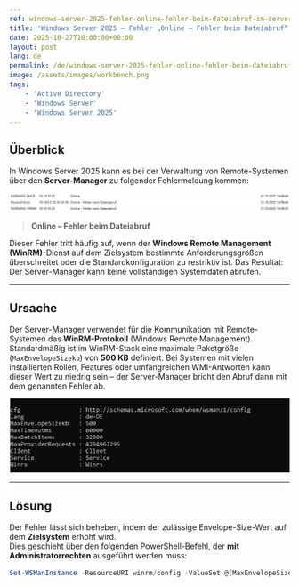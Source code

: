 ```yaml
---
ref: windows-server-2025-fehler-online-fehler-beim-dateiabruf-im-server-manager-beheben
title: 'Windows Server 2025 – Fehler „Online – Fehler beim Dateiabruf“ im Server-Manager beheben'
date: 2025-10-27T10:00:00+00:00
layout: post
lang: de
permalink: /de/windows-server-2025-fehler-online-fehler-beim-dateiabruf-im-server-manager-beheben/
image: /assets/images/workbench.png
tags:
    - 'Active Directory'
    - 'Windows Server'
    - 'Windows Server 2025'
---
```


## Überblick

In Windows Server 2025 kann es bei der Verwaltung von Remote-Systemen über den **Server-Manager** zu folgender Fehlermeldung kommen:

![Fehler beim Datenabruf](../../assets/images/cover/win2025_fehler_beim_datenabruf.png) 

> **Online – Fehler beim Dateiabruf**

Dieser Fehler tritt häufig auf, wenn der **Windows Remote Management (WinRM)**-Dienst auf dem Zielsystem bestimmte Anforderungsgrößen überschreitet oder die Standardkonfiguration zu restriktiv ist. Das Resultat: Der Server-Manager kann keine vollständigen Systemdaten abrufen.

---

## Ursache

Der Server-Manager verwendet für die Kommunikation mit Remote-Systemen das **WinRM-Protokoll** (Windows Remote Management).  
Standardmäßig ist im WinRM-Stack eine maximale Paketgröße (`MaxEnvelopeSizekb`) von **500 KB** definiert. Bei Systemen mit vielen installierten Rollen, Features oder umfangreichen WMI-Antworten kann dieser Wert zu niedrig sein – der Server-Manager bricht den Abruf dann mit dem genannten Fehler ab.

![Standardkonfiguration wsman](../../assets/images/cover/win2025_default_wsman.png)

---

## Lösung

Der Fehler lässt sich beheben, indem der zulässige Envelope-Size-Wert auf dem **Zielsystem** erhöht wird.  
Dies geschieht über den folgenden PowerShell-Befehl, der **mit Administratorrechten** ausgeführt werden muss:

```powershell
Set-WSManInstance -ResourceURI winrm/config -ValueSet @{MaxEnvelopeSizekb = "8192"}
```